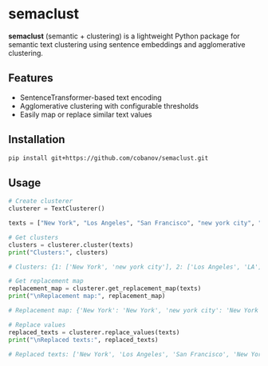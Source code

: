 # semaclust

**semaclust** (semantic + clustering) is a lightweight Python package for semantic text clustering using sentence embeddings and agglomerative clustering.

## Features

- SentenceTransformer-based text encoding
- Agglomerative clustering with configurable thresholds
- Easily map or replace similar text values

## Installation

```bash
pip install git+https://github.com/cobanov/semaclust.git
```

## Usage

```python
# Create clusterer
clusterer = TextClusterer()

texts = ["New York", "Los Angeles", "San Francisco", "new york city", "LA", "San Fran"]
```

```python
# Get clusters
clusters = clusterer.cluster(texts)
print("Clusters:", clusters)

# Clusters: {1: ['New York', 'new york city'], 2: ['Los Angeles', 'LA'], 0: ['San Francisco', 'San Fran']}
```

```python
# Get replacement map
replacement_map = clusterer.get_replacement_map(texts)
print("\nReplacement map:", replacement_map)

# Replacement map: {'New York': 'New York', 'new york city': 'New York', 'Los Angeles': 'Los Angeles', 'LA': 'Los Angeles', 'San Francisco': 'San Francisco', 'San Fran': 'San Francisco'}
```

```python
# Replace values
replaced_texts = clusterer.replace_values(texts)
print("\nReplaced texts:", replaced_texts)

# Replaced texts: ['New York', 'Los Angeles', 'San Francisco', 'New York', 'Los Angeles', 'San Francisco']
```
